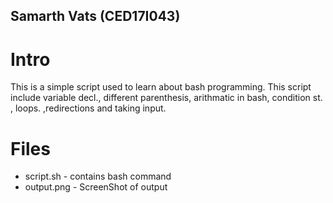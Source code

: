 ## Samarth Vats (CED17I043)
# Intro
This is a simple script used to learn about bash programming. This script include variable decl., different parenthesis, arithmatic in bash, condition st. , loops.  ,redirections and taking input.
# Files
* script.sh - contains bash command
* output.png - ScreenShot of output
